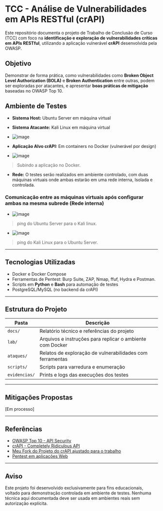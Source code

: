 # TCC - Análise de Vulnerabilidades em APIs RESTful (crAPI)

Este repositório documenta o projeto de Trabalho de Conclusão de Curso (TCC) com foco na **identificação e exploração de vulnerabilidades críticas em APIs RESTful**, utilizando a aplicação vulnerável **crAPI** desenvolvida pela OWASP.

## Objetivo

Demonstrar de forma prática, como vulnerabilidades como **Broken Object Level Authorization (BOLA)** e **Broken Authentication** entre outras, podem ser exploradas por atacantes, e apresentar **boas práticas de mitigação** baseadas no OWASP Top 10.

## Ambiente de Testes

- **Sistema Host:** Ubuntu Server em máquina virtual
- **Sistema Atacante:** Kali Linux em máquina virtual

- ![image](https://github.com/user-attachments/assets/f15b8548-66d0-4602-89f4-cd0348af392d)
  
- **Aplicação Alvo crAPI:** Em containers no Docker (vulnerável por design)

- ![image](https://github.com/user-attachments/assets/2898daad-3f63-4ac1-9d25-a5d5ea3a89df)
> Subindo a aplicação no Docker.

- **Rede:** O testes serão realizados em ambiente controlado, com duas máquinas virtuais onde ambas estarão em uma rede interna, Isolada e controlada.

### Comunicação entre as máquinas virtuais após configurar ambas na mesma subrede (Rede interna)

- ![image](https://github.com/user-attachments/assets/ed68f0a9-8e89-4a8a-aef6-0d63940b435e)
> ping do Ubuntu Server para o Kali linux.

- ![image](https://github.com/user-attachments/assets/72dbb6a0-d4fa-4c21-a179-10bdd98391cb)
> ping do Kali Linux para o Ubuntu Server.

---

## Tecnologias Utilizadas

- Docker e Docker Compose
- Ferramentas de Pentest: Burp Suite, ZAP, Nmap, ffuf, Hydra e Postman.
- Scripts em **Python** e **Bash** para automação de testes
- PostgreSQL/MySQL (no backend da crAPI)

---

## Estrutura do Projeto

| Pasta         | Descrição |
|---------------|-----------|
| `docs/`       | Relatório técnico e referências do projeto |
| `lab/`        | Arquivos e instruções para replicar o ambiente com Docker |
| `ataques/`    | Relatos de exploração de vulnerabilidades com ferramentas |
| `scripts/`    | Scripts para varredura e enumeração |
| `evidencias/` | Prints e logs das execuções dos testes |

---

## Mitigações Propostas

[Em processo]

---

## Referências

- [OWASP Top 10 - API Security](https://owasp.org/www-project-api-security/)
- [crAPI - Completely Ridiculous API](https://github.com/OWASP/crAPI)
- [Meu Fork do Projeto do crAPI ajustado para o trabalho](https://github.com/ViniciusH97/crAPI.git)
- [Pentest em aplicações Web](https://novatec.com.br/livros/pentest-em-aplicacoes-web/)

---

## Aviso 

Este projeto foi desenvolvido exclusivamente para fins educacionais, voltado para demonstração controlada em ambiente de testes. Nenhuma técnica aqui documentada deve ser usada em ambientes reais sem autorização explícita.
